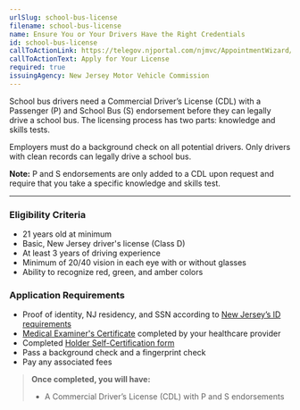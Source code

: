 ```yaml
---
urlSlug: school-bus-license
filename: school-bus-license
name: Ensure You or Your Drivers Have the Right Credentials
id: school-bus-license
callToActionLink: https://telegov.njportal.com/njmvc/AppointmentWizard/20
callToActionText: Apply for Your License
required: true
issuingAgency: New Jersey Motor Vehicle Commission
---
```

School bus drivers need a Commercial Driver’s License (CDL) with a Passenger (P) and School Bus (S) endorsement before they can legally drive a school bus. The licensing process has two parts: knowledge and skills tests.

Employers must do a background check on all potential drivers. Only drivers with clean records can legally drive a school bus.

**Note:** P and S endorsements are only added to a CDL upon request and require that you take a specific knowledge and skills test.

---
### Eligibility Criteria
- 21 years old at minimum
- Basic, New Jersey driver's license (Class D)
- At least 3 years of driving experience
- Minimum of 20/40 vision in each eye with or without glasses
- Ability to recognize red, green, and amber colors

### Application Requirements
- Proof of identity, NJ residency, and SSN according to [New Jersey’s ID requirements](https://www.state.nj.us/mvc/pdf/license/Standard_License_Sheet_Engl.pdf)
- [Medical Examiner's Certificate](https://www.state.nj.us/mvc/pdf/drivertopics/RA_4_1_a.pdf) completed by your healthcare provider
- Completed [Holder Self-Certification form](https://www.state.nj.us/mvc/pdf/drivertopics/CDSC-1.pdf)
- Pass a background check and a fingerprint check
- Pay any associated fees

>**Once completed, you will have:**
>- A Commercial Driver’s License (CDL) with P and S endorsements